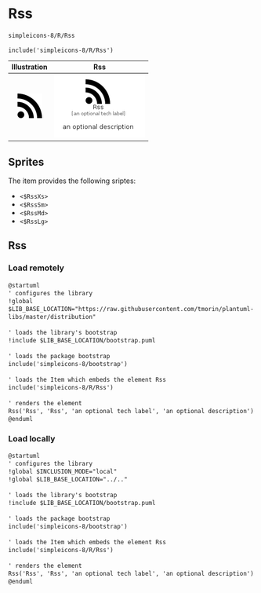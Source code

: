 # Rss


```text
simpleicons-8/R/Rss
```

```text
include('simpleicons-8/R/Rss')
```



| Illustration | Rss |
| :---: | :---: |
| ![illustration for Illustration](../../simpleicons-8/R/Rss.png) | ![illustration for Rss](../../simpleicons-8/R/Rss.Local.png) |



## Sprites
The item provides the following sriptes:

- `<$RssXs>`
- `<$RssSm>`
- `<$RssMd>`
- `<$RssLg>`





## Rss

### Load remotely
```plantuml
@startuml
' configures the library
!global $LIB_BASE_LOCATION="https://raw.githubusercontent.com/tmorin/plantuml-libs/master/distribution"

' loads the library's bootstrap
!include $LIB_BASE_LOCATION/bootstrap.puml

' loads the package bootstrap
include('simpleicons-8/bootstrap')

' loads the Item which embeds the element Rss
include('simpleicons-8/R/Rss')

' renders the element
Rss('Rss', 'Rss', 'an optional tech label', 'an optional description')
@enduml
```

### Load locally
```plantuml
@startuml
' configures the library
!global $INCLUSION_MODE="local"
!global $LIB_BASE_LOCATION="../.."

' loads the library's bootstrap
!include $LIB_BASE_LOCATION/bootstrap.puml

' loads the package bootstrap
include('simpleicons-8/bootstrap')

' loads the Item which embeds the element Rss
include('simpleicons-8/R/Rss')

' renders the element
Rss('Rss', 'Rss', 'an optional tech label', 'an optional description')
@enduml
```

